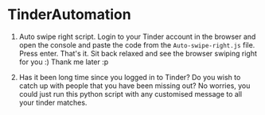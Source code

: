 # TinderAutomation


1. Auto swipe right script. Login to your Tinder account in the browser and open the console and paste the code from the `Auto-swipe-right.js` file. Press enter. That's it. Sit back relaxed and see the browser swiping right for you :) Thank me later :p

2. Has it been long time since you logged in to Tinder? Do you wish to catch up with people that you have been missing out? No worries, you could just run this python script with any customised message to all your tinder matches.


